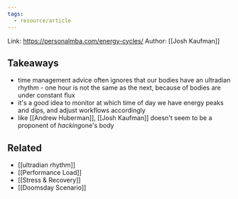 ```yaml
---
tags:
  - resource/article
---
```


Link: https://personalmba.com/energy-cycles/
Author: [[Josh Kaufman]]

## Takeaways

- time management advice often ignores that our bodies have an ultradian rhythm - one hour is not the same as the next, because of bodies are under constant flux
- it's a good idea to monitor at which time of day we have energy peaks and dips, and adjust workflows accordingly
- like [[Andrew Huberman]], [[Josh Kaufman]] doesn't seem to be a proponent of *hacking*one's body

## Related

- [[ultradian rhythm]]
- [[Performance Load]]
- [[Stress & Recovery]]
- [[Doomsday Scenario]]

